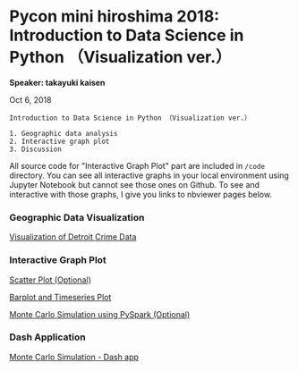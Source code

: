 # Pycon mini hiroshima 2018: Introduction to Data Science in Python （Visualization ver.）

**Speaker: takayuki kaisen**  

Oct 6, 2018  
``` 
Introduction to Data Science in Python （Visualization ver.）

1. Geographic data analysis  
2. Interactive graph plot  
3. Discussion  
```

All source code for "Interactive Graph Plot" part are included in ```/code``` directory. You can see all interactive graphs in your local environment using Jupyter Notebook but cannot see those ones on Github. To see and interactive with those graphs, I give you links to nbviewer pages below.  

### Geographic Data Visualization

[Visualization of Detroit Crime Data](https://nbviewer.jupyter.org/github/ksnt/Predictor-of-blights-in-Detroit/blob/master/Final_Report_1.1.ipynb)

### Interactive Graph Plot

[Scatter Plot (Optional)](https://nbviewer.jupyter.org/gist/ksnt/340910aae39670202e4f790213e7afdc)  

[Barplot and Timeseries Plot](https://nbviewer.jupyter.org/gist/ksnt/eb8ac99dd69ecc5dc5774bf673977ceb)  

[Monte Carlo Simulation using PySpark (Optional)](https://nbviewer.jupyter.org/gist/ksnt/101a44cc21b0eb990f96dc1d640dbd42) 

### Dash Application

[Monte Carlo Simulation - Dash app](https://montecarlo-dash-app.herokuapp.com/) 
